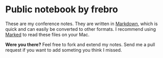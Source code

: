 # Public notebook by frebro

These are my conference notes. They are written in [Markdown](http://daringfireball.net/projects/markdown/), which is quick and can easily be converted to other formats. I recommend using [Marked](http://markedapp.com/) to read these files on your Mac.

__Were you there?__
Feel free to fork and extend my notes. Send me a pull request if you want to add someting you think I missed.

